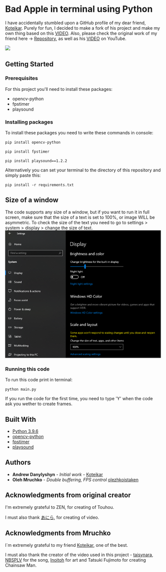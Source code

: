 # Bad Apple in terminal using Python

I have accidentally stumbled upon a GitHub profile of my dear friend, [Koteikar](https://github.com/Koteikar). Purely for fun,
I decided to make a fork of his project and make my own thing based on this [VIDEO](https://youtu.be/oh0RQ_TgDnQ?si=SK5zS0XawRZSfmOp).
Also, please check the original work of my friend here -> [Repository](https://github.com/Koteikar/Bad-Apple),
as well as his [VIDEO](https://youtu.be/ikyKLfB4cfg) on YouTube.

![](images/git_preview.gif)

## Getting Started

### Prerequisites

For this project you'll need to install these packages:
* opencv-python
* fpstimer
* playsound

### Installing packages

To install these packages you need to write these commands in console:

```
pip install opencv-python
```
```
pip install fpstimer
```
```
pip install playsound==1.2.2
```
Alternatively you can set your terminal to the directory of this repository and simply paste this:
```
pip install -r requirements.txt
```


## Size of a window

The code supports any size of a window, but if you want to run it in full screen,
make sure that the size of a text is set to 100%, or image WILL be asymmetric.
To check the size of the text you need to go to settings > system > display > change the size of text. 
![](images/img_1.png)

### Running this code

To run this code print in terminal:
```
python main.py
```
If you run the code for the first time, you need to type 'Y' when the code ask you wether to create frames.

## Built With

* [Python 3.9.6](https://www.python.org/)
* [opencv-python](https://opencv.org/)
* [fpstimer](https://pypi.org/project/fpstimer/)
* [playsound](https://pypi.org/project/playsound/)


## Authors

* **Andrew Danylyshyn** - *Initial work* - [Koteikar](https://github.com/Koteikar)
* **Oleh Mruchko** - *Double buffering, FPS control* [olezhkoistaken](https://github.com/olezhkoistaken)


## Acknowledgments from original creator

I'm extremely grateful to ZEN, for creating of Touhou.

I must also thank [あにら](https://www.nicovideo.jp/watch/sm8628149), for creating of video.

## Acknowledgments from Mruchko

I`m extremely grateful to my friend [Koteikar](https://github.com/Koteikar), one of the best.

I must also thank the creator of the video used in this project - [taisynara](https://www.youtube.com/@taisynara),
[NBSPLV](https://www.instagram.com/nbsplv/) for the song, [Inoitoh](https://x.com/inoitoh) for art
and Tatsuki Fujimoto for creating Chainsaw Man.
